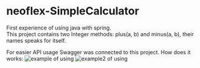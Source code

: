 # neoflex-SimpleCalculator
First experience of using java with spring. <br>
This project contains two Integer methods: plus(a, b) and minus(a, b), their names speaks for itself.

For easier API usage Swagger was connected to this project. How does it works:
![example of using](https://i.imgur.com/QVLveOc.png)
![example2 of using](https://i.imgur.com/weQhpOE.png)
